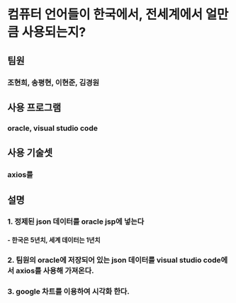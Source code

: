 # 컴퓨터 언어들이 한국에서, 전세계에서 얼만큼 사용되는지?

## 팀원

### 조현희, 송평현, 이현준, 김경원

## 사용 프로그램

### oracle, visual studio code

## 사용 기술셋

### axios를

## 설명

### 1. 정제된 json 데이터를 oracle jsp에 넣는다
#### - 한국은 5년치, 세계 데이터는 1년치

### 2. 팀원의 oracle에 저장되어 있는 json 데이터를 visual studio code에서 axios를 사용해 가져온다.

### 3. google 차트를 이용하여 시각화 한다.

